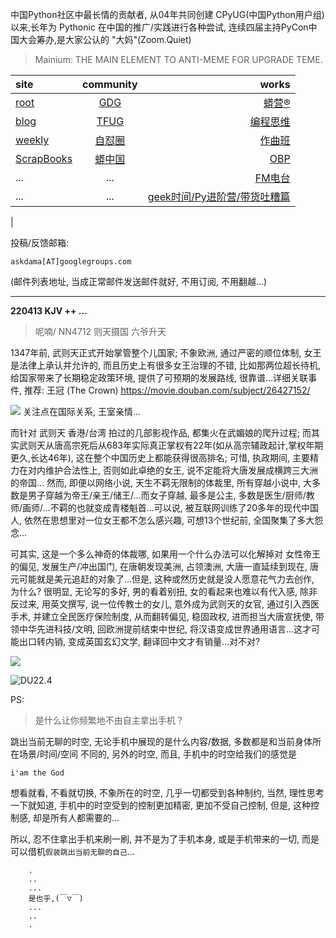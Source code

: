 中国Python社区中最长情的贡献者, 从04年共同创建 CPyUG(中国Python用户组)以来,长年为 Pythonic 在中国的推广/实践进行各种尝试, 连续四届主持PyCon中国大会筹办,是大家公认的 "大妈"(Zoom.Quiet)

> Mainium: THE MAIN ELEMENT TO ANTI-MEME FOR UPGRADE TEME.

| site | community | works |
| :-----| :----: | ----: |
| [root](http://zoomquiet.io/) | [GDG](https://blog.zhgdg.org/) | [蟒营®](https://doc.101.camp/) |
| [blog](https://blog.zoomquiet.io/pages/zoomquiet.html) | [TFUG](http://zh.tfug.world/) | [编程思维](https://py.101.camp/) |
| [weekly](http://weekly.pychina.org/) | [自怼圈](https://du.101.camp/) | [作曲班](https://mu.101.camp/) |
| [ScrapBooks](https://zoomquiet.io/collection.html) | [蟒中国](https://pychina.org/) | [OBP](https://zoomquiet.io/obp/index.html) |
| ... | ... | [FM电台](https://fm.101.camp/) |
| ... | ... | [geek时间/Py进阶营/带货吐糟篇](https://fm.101.camp/2020/geek2py-dama.html) 
 |


投稿/反馈邮箱:

    askdama[AT]googlegroups.com

(邮件列表地址, 
当成正常邮件发送邮件就好, 不用订阅, 不用翻越...)



---------------------------------------------------
**220413 KJV ++ ...**


> 呢喃/ NN4712 则天摄国 六爷升天




1347年前, 武则天正式开始掌管整个儿国家; 不象欧洲, 通过严密的顺位体制, 女王是法律上承认并允许的, 而且历史上有很多女王治理的不错, 比如那两位超长待机, 给国家带来了长期稳定政策环境, 提供了可预期的发展路线, 很靠谱...详细关联事件, 推荐: 
王冠 (The Crown)
https://movie.douban.com/subject/26427152/

![](https://ipic.zoomquiet.top/2022-04-12-zshot%202022-04-12%2009.06.35.jpg)
关注点在国际关系, 王室亲情...

而针对 武则天 香港/台湾 拍过的几部影视作品, 都集火在武媚娘的爬升过程; 而其实武则天从唐高宗死后从683年实际真正掌权有22年(如从高宗辅政起计,掌权年期更久,长达46年), 这在整个中国历史上都能获得很高排名; 可惜, 执政期间, 主要精力在对内维护合法性上, 否则如此卓绝的女王, 说不定能将大唐发展成横跨三大洲的帝国...
然而, 即便以网络小说, 天生不羁无限制的体裁里, 所有穿越小说中, 大多数是男子穿越为帝王/亲王/储王/...而女子穿越, 最多是公主, 多数是医生/厨师/教师/画师/...不羁的也就变成青楼魁首...可以说, 被互联网训练了20多年的现代中国人, 依然在思想里对一位女王都不怎么感兴趣, 可想13个世纪前, 全国聚集了多大怨念...

可其实, 这是一个多么神奇的体裁哪, 如果用一个什么办法可以化解掉对 女性帝王 的偏见, 发展生产/冲出国门, 在唐朝发现美洲, 占领澳洲, 大唐一直延续到现在, 唐元可能就是美元追赶的对象了...但是, 这种或然历史就是没人愿意花气力去创作, 为什么? 很明显, 无论写的多好, 男的看着别扭, 女的看起来也难以有代入感, 除非反过来, 用英文撰写, 说一位传教士的女儿, 意外成为武则天的女官, 通过引入西医手术, 并建立全民医疗保险制度, 从而翻转偏见, 稳固政权, 进而担当大唐宣抚使, 带领中华先进科技/文明, 回欧洲提前结束中世纪, 将汉语变成世界通用语言...这才可能出口转内销, 变成英国玄幻文学, 翻译回中文才​有销量...对不对?




![](https://ipic.zoomquiet.top/2022-04-12-zq42-today-card-2204.013.jpeg)

![DU22.4](https://ipic.zoomquiet.top/2022-03-31-220331DU6y_zip.jpg!/fw/420)





PS:
> 是什么让你频繁地不由自主拿出手机？

跳出当前无聊的时空,
无论手机中展现的是什么内容/数据,
多数都是和当前身体所在场景/时间/空间 不同的,
另外的时空,
而且, 手机中的时空给我们的感觉是

    i'am the God

想看就看, 不看就切换,
不象所在的时空, 几乎一切都受到各种制约,
当然,
理性思考一下就知道,
手机中的时空受到的控制更加精密, 更加不受自己控制,
但是, 这种控制感,
却是所有人都需要的...

所以, 
忍不住拿出手机来刷一刷,
并不是为了手机本身, 或是手机带来的一切,
而是可以借机`假装跳出当前无聊的自己`...



```
    .
    ..
    ...
    是也乎,(￣▽￣)
    ...
    ..
    .
```


